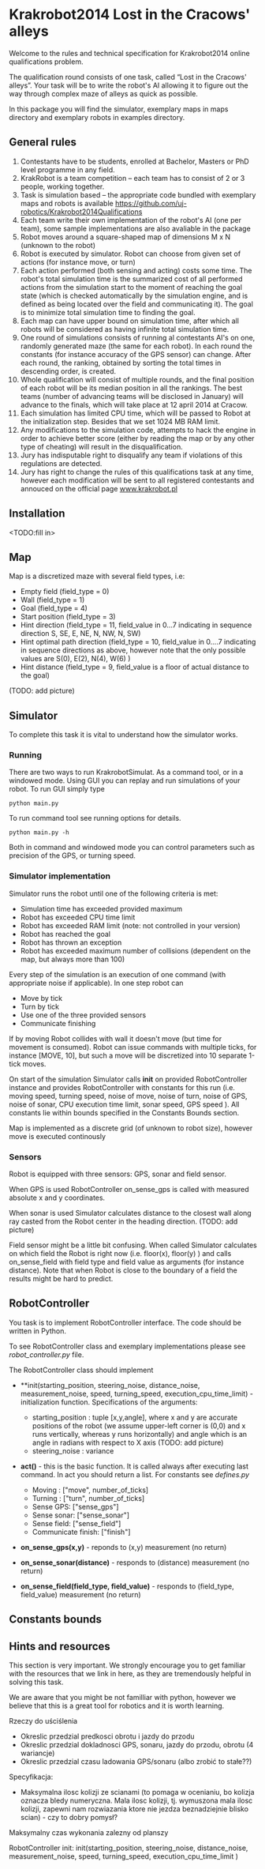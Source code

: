 Krakrobot2014 Lost in the Cracows' alleys
===========================

Welcome to the rules and technical specification for Krakrobot2014 online qualifications problem.

The qualification round consists of one task,
called “Lost in the Cracows' alleys”. Your task will be to write the robot's AI allowing
it to figure out the way through complex maze of alleys as quick as possible.

In this package you will find the simulator, exemplary maps in maps directory and exemplary robots in examples directory.


General rules
-----------------------

1. Contestants have to be students, enrolled at Bachelor, Masters or PhD level programme in any field.
2. KrakRobot is a team competition – each team has to consist of 2 or 3 people, working together.
3. Task is simulation based – the appropriate code bundled
 with exemplary maps and robots is available https://github.com/uj-robotics/Krakrobot2014Qualifications
4. Each team write their own implementation of the robot's AI (one per team), some sample implementations are also avaliable in
the package
5. Robot moves around a square-shaped map of dimensions M x N (unknown to the robot)
6. Robot is executed by simulator. Robot can choose from given set of actions (for instance move, or turn)
7. Each action performed (both sensing and acting) costs some time. The robot's total simulation time is the summarized cost of all performed actions from the simulation start to the moment of reaching the goal state (which is checked automatically by the simulation engine, and is defined as being located over the field and communicating it). The goal is to minimize total simulation time to finding the goal. 
8. Each map can have upper bound on simulation time, after which all robots will be considered as having infinite total simulation time.
9. One round of simulations consists of running al contestants AI's on one, randomly generated maze (the same for each robot).
In each round the constants (for instance accuracy of the GPS sensor) can change.
After each round, the ranking, obtained by sorting the total times in descending order, is created.
10. Whole qualification will consist of multiple rounds, and the final position of each robot will be its median position in all the rankings.
The best teams (number of advancing teams will be disclosed in January) will advance to the finals, which will take place at 12 april 2014 at Cracow.
11. Each simulation has limited CPU time, which will be passed to Robot at the initialization step. Besides that we set 1024 MB RAM limit.
12. Any modifications to the simulation code, attempts to hack the engine in order to achieve better score (either by reading the map or by any other type of cheating) will result in the disqualification.
13. Jury has indisputable right to disqualify any team if violations of this regulations are detected.
14. Jury has right to change the rules of this qualifications task at any time, however each modification will be sent to all
registered contestants and annouced on the official page www.krakrobot.pl


Installation
---------------------
<TODO:fill in>

Map
---------------------
Map is a discretized maze with several field types, i.e:

* Empty field (field_type = 0)
* Wall (field_type = 1)
* Goal (field_type = 4)
* Start position (field_type = 3)
* Hint direction (field_type = 11, field_value in 0...7 indicating in sequence direction S, SE, E, NE, N, NW, N, SW)
* Hint optimal path direction (field_type = 10, field_value in 0....7 indicating in sequence directions as above, however
note that the only possible values are S(0), E(2), N(4), W(6) )
* Hint distance (field_type = 9, field_value is a floor of actual distance to the goal)

(TODO: add picture)

Simulator
---------------------------------
To complete this task it is vital to understand how the simulator works.

### Running

There are two ways to run KrakrobotSimulat. As a command tool, or in a windowed mode.
Using GUI you can replay and run simulations of your robot. To run GUI simply type

``python main.py``

To run command tool see running options for details.

 ``python main.py -h``


Both in command and windowed mode you can control parameters such as
precision of the GPS, or turning speed.

### Simulator implementation

Simulator runs the robot until one of the following criteria is met:

*  Simulation time has exceeded provided maximum
*  Robot has exceeded CPU time limit
*  Robot has exceeded RAM limit (note: not controlled in your version)
*  Robot has reached the goal
*  Robot has thrown an exception
*  Robot has exceeded maximum number of collisions (dependent on the map, but always more than 100)

Every step of the simulation is an execution of one command (with appropriate
noise if applicable). In one step robot can

* Move by tick
* Turn by tick
* Use one of the three provided sensors
* Communicate finishing

If by moving Robot collides with wall it doesn't move (but time for movement is consumed).
Robot can issue commands with multiple ticks, for instance [MOVE, 10], but such a move will be
discretized into 10 separate 1-tick moves.

On start of the simulation Simulator calls **init** on provided RobotController instance and
provides RobotController with constants for this run (i.e. moving speed, turning speed,
noise of move, noise of turn, noise of GPS, noise of sonar, CPU execution time limit,
sonar speed, GPS speed
).
All constants lie within bounds specified in the Constants Bounds section.

Map is implemented as a discrete grid (of unknown to robot size), however move is executed continously

### Sensors

Robot is equipped with three sensors: GPS, sonar and field sensor.

When GPS is used RobotController on_sense_gps is called with measured absolute
x and y coordinates. 

When sonar is used Simulator calculates distance to the closest wall along ray casted
from the Robot center in the heading direction. (TODO: add picture)

Field sensor might be a little bit confusing. When called Simulator calculates on which
field the Robot is right now (i.e. floor(x), floor(y) ) and calls on_sense_field with 
field type and field value as arguments (for instance distance). Note that when Robot 
is close to the boundary of a field the results might be hard to predict. 


RobotController
---------------------------------

You task is to implement RobotController interface. The code should
be written in Python.

To see RobotController class and exemplary implementations please see *robot_controller.py* file.

The RobotController class should implement

* **init(starting_position, steering_noise, distance_noise, measurement_noise, speed, turning_speed,
execution_cpu_time_limit) - initialization function. Specifications of the arguments:
	* starting_position : tuple [x,y,angle], where x and y are accurate positions of the robot (we assume
upper-left corner is (0,0) and x runs vertically, whereas y runs horizontally) and angle which is an angle in radians
with respect to X axis (TODO: add picture)
	* steering_noise : variance 

* **act()** - this is the basic function. It is called always after executing last command.
In act you should return a list. For constants see *defines.py*

	*  Moving : ["move", number_of_ticks]
	*  Turning : ["turn", number_of_ticks]
	*  Sense GPS: ["sense_gps"]
	*  Sense sonar: ["sense_sonar"]
	*  Sense field: ["sense_field"]
	*  Communicate finish: ["finish"]

* **on_sense_gps(x,y)** - reponds to (x,y) measurement (no return)

* **on_sense_sonar(distance)** - responds to (distance) measurement (no return)

* **on_sense_field(field_type, field_value)** - responds to (field_type, field_value) measurement (no return)


Constants bounds
--------------------


Hints and resources
-------------------------
This section is very important. We strongly encourage you to get familiar with the
resources that we link in here, as they are tremendously helpful in solving this task.

We are aware that you might be not familliar with python, however we believe that this
is a great tool for robotics and it is worth learning.



Rzeczy do uściślenia
* Okreslic przedzial predkosci obrotu i jazdy do przodu
* Okreslic przedzial dokladnosci GPS, sonaru, jazdy do przodu, obrotu (4 wariancje)
* Okreslic przedzial czasu ladowania GPS/sonaru (albo zrobić to stałe??)

Specyfikacja:
* Maksymalna ilosc kolizji ze scianami (to pomaga w ocenianiu, bo kolizja oznacza
bledy numeryczna. Mala ilosc kolizji, tj. wymuszona mala ilosc kolizji,
zapewni nam rozwiazania ktore nie jezdza beznadziejnie blisko scian) - czy to dobry pomysł?

Maksymalny czas wykonania zalezny od planszy


RobotController init:
init(starting_position, steering_noise, distance_noise, measurement_noise, speed, turning_speed,
execution_cpu_time_limit
)







